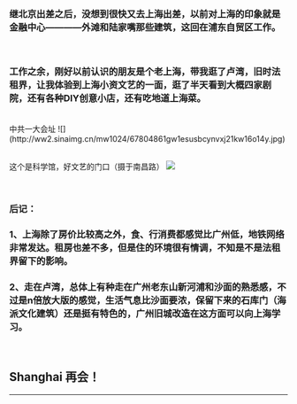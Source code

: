 <!-- 
.. link: 
.. description: 
.. tags:  travel
.. date: 2015/06/06 14:31:56
.. title: 侬好，上海（work trip at ShangHai）
.. slug: work-trip-at-shanghai
-->

### 继北京出差之后，没想到很快又去上海出差，以前对上海的印象就是金融中心————外滩和陆家嘴那些建筑，这回在浦东自贸区工作。

<br/>

### 工作之余，刚好以前认识的朋友是个老上海，带我逛了卢湾，旧时法租界，让我体验到上海小资文艺的一面，逛了半天看到大概四家剧院，还有各种DIY创意小店，还有吃地道上海菜。

<br/>
中共一大会址
![](http://ww2.sinaimg.cn/mw1024/67804861gw1esusbcynvxj21kw16o14y.jpg)

<br/>
<br/>

这个是科学馆，好文艺的门口（摄于南昌路）
![](http://ww3.sinaimg.cn/mw1024/67804861gw1esusck4k1oj21kw23utxy.jpg)
<br/>

<br/>

### 后记：
### 1、上海除了房价比较高之外，食、行消费都感觉比广州低，地铁网络非常发达。租房也差不多，但是住的环境很有情调，不知是不是法租界留下的影响。
### 2、走在卢湾，总体上有种走在广州老东山新河浦和沙面的熟悉感，不过是n倍放大版的感觉，生活气息比沙面要浓，保留下来的石库门（海派文化建筑）还是挺有特色的，广州旧城改造在这方面可以向上海学习。
<br/>

## Shanghai 再会！

 * * *
